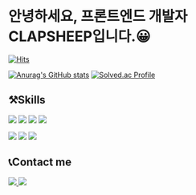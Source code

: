 
# 안녕하세요, 프론트엔드 개발자 CLAPSHEEP입니다.😀

[![Hits](https://hits.seeyoufarm.com/api/count/incr/badge.svg?url=https%3A%2F%2Fgithub.com%2Fclapsheep%2Fhit-counter&count_bg=%237AAEF9&title_bg=%239A9A9A&icon=&icon_color=%23E7E7E7&title=hits&edge_flat=false)](https://hits.seeyoufarm.com)


[![Anurag's GitHub stats](https://github-readme-stats.vercel.app/api?username=clapsheep&theme=nord&show_icons=true)](https://github.com/clapsheep/github-readme-stats)
[![Solved.ac Profile](http://mazassumnida.wtf/api/v2/generate_badge?boj=sktndid1203)](https://solved.ac/sktndid1203/)
## ⚒️Skills
<img src="https://img.shields.io/badge/javascript-F7DF1E?style=for-the-badge&logo=javascript&logoColor=white"> <img src="https://img.shields.io/badge/typescript-3178C6?style=for-the-badge&logo=typescript&logoColor=white"> <img src="https://img.shields.io/badge/React-61DAFB?style=for-the-badge&logo=React&logoColor=white"> <img src="https://img.shields.io/badge/next.js-000000?style=for-the-badge&logo=next.js&logoColor=white">

<img src="https://img.shields.io/badge/mongodb-47A248?style=for-the-badge&logo=mongodb&logoColor=white"> <img src="https://img.shields.io/badge/mongoose-880000?style=for-the-badge&logo=mongoose&logoColor=white"> <img src="https://img.shields.io/badge/java-007396?style=for-the-badge&logo=OpenJDK&logoColor=white">
## 📞Contact me
<a href = "https://clapsheep.notion.site/82de8038f8794e7cba94e4dbd5327c10?pvs=4">
<img src="https://img.shields.io/badge/notion-000000?style=for-the-badge&logo=notion&logoColor=white">
</a>
<a href="mailto:sktndid1203@naver.com">
<img src="https://img.shields.io/badge/Naver-03C75A?style=for-the-badge&logo=naver&logoColor=white"/>
</a>
